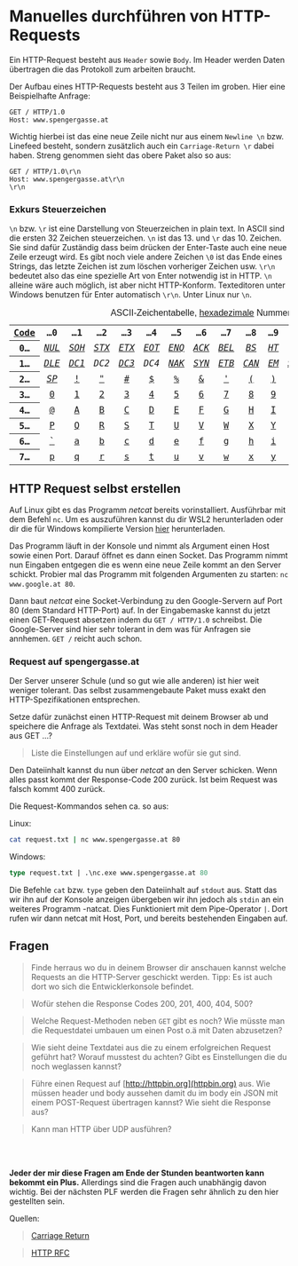 # Manuelles durchführen von HTTP-Requests

Ein HTTP-Request besteht aus `Header` sowie `Body`. Im Header werden Daten übertragen die das Protokoll zum arbeiten braucht. 

Der Aufbau eines HTTP-Requests besteht aus 3 Teilen im groben. Hier eine Beispielhafte Anfrage:

```http
GET / HTTP/1.0
Host: www.spengergasse.at

```

Wichtig hierbei ist das eine neue Zeile nicht nur aus einem `Newline \n` bzw. Linefeed besteht, sondern zusätzlich auch ein `Carriage-Return \r` dabei haben. Streng genommen sieht das obere Paket also so aus:

```http
GET / HTTP/1.0\r\n
Host: www.spengergasse.at\r\n
\r\n
```

### Exkurs Steuerzeichen
`\n` bzw. `\r` ist eine Darstellung von Steuerzeichen in plain text. In ASCII sind die ersten 32 Zeichen steuerzeichen. `\n` ist das 13. und `\r` das 10. Zeichen. Sie sind dafür Zuständig dass beim drücken der Enter-Taste auch eine neue Zeile erzeugt wird. Es gibt noch viele andere Zeichen `\0` ist das Ende eines Strings, das letzte Zeichen ist zum löschen vorheriger Zeichen usw. `\r\n` bedeutet also das eine spezielle Art von Enter notwendig ist in HTTP. `\n` alleine wäre auch möglich, ist aber nicht HTTP-Konform. Texteditoren unter Windows benutzen für Enter automatisch `\r\n`. Unter Linux nur `\n`.

<table class="wikitable float-right" style="text-align:center; font-family:monospace, monospace;">
<caption style="font-family:sans-serif;">ASCII-Zeichentabelle, <a href="/wiki/Hexadezimalsystem" title="Hexadezimalsystem">hexadezimale</a> Nummerierung
</caption>
<tbody><tr class="hintergrundfarbe6">
<th><a href="/wiki/Hexadezimalsystem" title="Hexadezimalsystem">Code</a></th>
<th>…0</th>
<th>…1</th>
<th>…2</th>
<th>…3</th>
<th>…4</th>
<th>…5</th>
<th>…6</th>
<th>…7</th>
<th>…8</th>
<th>…9</th>
<th>…A</th>
<th>…B</th>
<th>…C</th>
<th>…D</th>
<th>…E</th>
<th>…F
</th></tr>
<tr>
<th class="hintergrundfarbe6">0…
</th>
<td title="Null"><i><a href="/wiki/Nullzeichen" title="Nullzeichen">NUL</a></i>
</td>
<td title="Start of Heading"><i><a href="/wiki/Start_of_Heading" class="mw-redirect" title="Start of Heading">SOH</a></i>
</td>
<td title="Start of Text"><i><a href="/wiki/Start_of_Text_(Steuerzeichen)" class="mw-redirect" title="Start of Text (Steuerzeichen)">STX</a></i>
</td>
<td title="End of Text"><i><a href="/wiki/End_of_Text_(Steuerzeichen)" class="mw-redirect" title="End of Text (Steuerzeichen)">ETX</a></i>
</td>
<td title="End of Transmission"><i><a href="/wiki/End_of_Transmission" class="mw-redirect" title="End of Transmission">EOT</a></i>
</td>
<td title="Enquiry"><i><a href="/wiki/ENQ_(Steuerzeichen)" class="mw-redirect" title="ENQ (Steuerzeichen)">ENQ</a></i>
</td>
<td title="Acknowledge"><i><a href="/wiki/ACK_(Signal)" title="ACK (Signal)">ACK</a></i>
</td>
<td title="Bell"><i><a href="/wiki/Bell_(Steuerzeichen)" title="Bell (Steuerzeichen)">BEL</a></i>
</td>
<td title="Back Space"><i><a href="/wiki/Backspace" title="Backspace">BS</a></i>
</td>
<td title="Horizontal Tab"><i><a href="/wiki/Tabulatorzeichen" title="Tabulatorzeichen">HT</a></i>
</td>
<td title="Line Feed"><i><a href="/wiki/Zeilenvorschub" title="Zeilenvorschub">LF</a></i>
</td>
<td title="Vertical Tab"><i><a href="/wiki/Tabulatorzeichen" title="Tabulatorzeichen">VT</a></i>
</td>
<td title="Form Feed"><i><a href="/wiki/Seitenvorschub" title="Seitenvorschub">FF</a></i>
</td>
<td title="Carriage Return"><i><a href="/wiki/Wagenr%C3%BCcklauf" title="Wagenrücklauf">CR</a></i>
</td>
<td title="Shift Out"><i><a href="/wiki/Shift_Out" class="mw-redirect" title="Shift Out">SO</a></i>
</td>
<td title="Shift In"><i><a href="/wiki/Shift_In" class="mw-redirect" title="Shift In">SI</a></i>
</td></tr>
<tr>
<th class="hintergrundfarbe6">1…
</th>
<td title="Data Link Escape"><i><a href="/wiki/Data_Link_Escape" class="mw-redirect" title="Data Link Escape">DLE</a></i>
</td>
<td title="Device Control 1"><i><a href="/wiki/XON/XOFF" class="mw-redirect" title="XON/XOFF">DC1</a></i>
</td>
<td title="Device Control 2"><i>DC2</i>
</td>
<td title="Device Control 3"><i><a href="/wiki/XON/XOFF" class="mw-redirect" title="XON/XOFF">DC3</a></i>
</td>
<td title="Device Control 4"><i>DC4</i>
</td>
<td title="Negative Acknowledge"><i><a href="/wiki/ACK_(Signal)" title="ACK (Signal)">NAK</a></i>
</td>
<td title="Synchronous Idle"><i><a href="/wiki/Idle" title="Idle">SYN</a></i>
</td>
<td title="End of Transmission Block"><i><a href="/wiki/Transmission_Block" class="mw-redirect" title="Transmission Block">ETB</a></i>
</td>
<td title="Cancel"><i><a href="/wiki/Cancel" class="mw-redirect" title="Cancel">CAN</a></i>
</td>
<td title="End of Medium"><i><a href="/wiki/Medienende" class="mw-redirect" title="Medienende">EM</a></i>
</td>
<td title="Substitute"><i><a href="/wiki/Zeichenersetzung" class="mw-redirect" title="Zeichenersetzung">SUB</a></i>
</td>
<td title="Escape"><i><a href="/wiki/Escape_(Steuerzeichen)" title="Escape (Steuerzeichen)">ESC</a></i>
</td>
<td title="File Separator"><i><a href="/wiki/Datei-Separator" class="mw-redirect" title="Datei-Separator">FS</a></i>
</td>
<td title="Group Separator"><i>GS</i>
</td>
<td title="Record Separator"><i><a href="/wiki/Datensatz" title="Datensatz">RS</a></i>
</td>
<td title="Unit Separator"><i><a href="/wiki/Entit%C3%A4t_(Informatik)" title="Entität (Informatik)">US</a></i>
</td></tr>
<tr>
<th class="hintergrundfarbe6">2…
</th>
<td title="Leerzeichen"><i><a href="/wiki/Leerzeichen" title="Leerzeichen">SP</a></i>
</td>
<td title="Ausrufezeichen"><a href="/wiki/Ausrufezeichen" title="Ausrufezeichen">!</a>
</td>
<td title="Anführungszeichen"><a href="/wiki/Anf%C3%BChrungszeichen" title="Anführungszeichen">"</a>
</td>
<td title="Doppelkreuz"><a href="/wiki/Doppelkreuz_(Schriftzeichen)" title="Doppelkreuz (Schriftzeichen)">#</a>
</td>
<td title="Dollarzeichen"><a href="/wiki/Dollarzeichen" class="mw-redirect" title="Dollarzeichen">$</a>
</td>
<td title="Prozentzeichen"><a href="/wiki/Prozentzeichen" title="Prozentzeichen">%</a>
</td>
<td title="Et-Zeichen"><a href="/wiki/Et-Zeichen" title="Et-Zeichen">&amp;</a>
</td>
<td title="Apostroph"><a href="/wiki/Apostroph" title="Apostroph">'</a>
</td>
<td title="Klammer"><a href="/wiki/Klammer_(Zeichen)" title="Klammer (Zeichen)">(</a>
</td>
<td title="Klammer"><a href="/wiki/Klammer_(Zeichen)" title="Klammer (Zeichen)">)</a>
</td>
<td title="Sternchen"><a href="/wiki/Sternchen_(Schriftzeichen)" title="Sternchen (Schriftzeichen)">*</a>
</td>
<td title="Pluszeichen"><a href="/wiki/Pluszeichen" title="Pluszeichen">+</a>
</td>
<td title="Komma"><a href="/wiki/Komma" title="Komma">,</a>
</td>
<td title="Bindestrich-Minus"><a href="/wiki/Bindestrich-Minus" class="mw-redirect" title="Bindestrich-Minus">-</a>
</td>
<td title="Punkt"><a href="/wiki/Punkt_(Satzzeichen)" title="Punkt (Satzzeichen)">.</a>
</td>
<td title="Schrägstrich"><a href="/wiki/Schr%C3%A4gstrich" title="Schrägstrich">/</a>
</td></tr>
<tr>
<th class="hintergrundfarbe6">3…
</th>
<td title="Null"><a href="/wiki/Null" title="Null">0</a>
</td>
<td title="Eins"><a href="/wiki/Eins" title="Eins">1</a>
</td>
<td title="Zwei"><a href="/wiki/Zwei" title="Zwei">2</a>
</td>
<td title="Drei"><a href="/wiki/Drei" title="Drei">3</a>
</td>
<td title="Vier"><a href="/wiki/Vier" title="Vier">4</a>
</td>
<td title="Fünf"><a href="/wiki/F%C3%BCnf" title="Fünf">5</a>
</td>
<td title="Sechs"><a href="/wiki/Sechs" title="Sechs">6</a>
</td>
<td title="Sieben"><a href="/wiki/Sieben" title="Sieben">7</a>
</td>
<td title="Acht"><a href="/wiki/Acht" title="Acht">8</a>
</td>
<td title="Neun"><a href="/wiki/Neun" title="Neun">9</a>
</td>
<td title="Doppelpunkt"><a href="/wiki/Doppelpunkt" title="Doppelpunkt">:</a>
</td>
<td title="Semikolon"><a href="/wiki/Semikolon" title="Semikolon">;</a>
</td>
<td title="Kleiner als"><a href="/wiki/Vergleichszeichen" title="Vergleichszeichen">&lt;</a>
</td>
<td title="Gleichheitszeichen"><a href="/wiki/Gleichheitszeichen" title="Gleichheitszeichen">=</a>
</td>
<td title="Größer als"><a href="/wiki/Vergleichszeichen" title="Vergleichszeichen">&gt;</a>
</td>
<td title="Fragezeichen"><a href="/wiki/Fragezeichen" title="Fragezeichen">?</a>
</td></tr>
<tr>
<th class="hintergrundfarbe6">4…
</th>
<td title="At-Zeichen"><a href="/wiki/At-Zeichen" title="At-Zeichen">@</a>
</td>
<td title="A"><a href="/wiki/A" title="A">A</a>
</td>
<td title="B"><a href="/wiki/B" title="B">B</a>
</td>
<td title="C"><a href="/wiki/C" title="C">C</a>
</td>
<td title="D"><a href="/wiki/D" title="D">D</a>
</td>
<td title="E"><a href="/wiki/E" title="E">E</a>
</td>
<td title="F"><a href="/wiki/F" title="F">F</a>
</td>
<td title="G"><a href="/wiki/G" title="G">G</a>
</td>
<td title="H"><a href="/wiki/H" title="H">H</a>
</td>
<td title="I"><a href="/wiki/I" title="I">I</a>
</td>
<td title="J"><a href="/wiki/J" title="J">J</a>
</td>
<td title="K"><a href="/wiki/K" title="K">K</a>
</td>
<td title="L"><a href="/wiki/L" title="L">L</a>
</td>
<td title="M"><a href="/wiki/M" title="M">M</a>
</td>
<td title="N"><a href="/wiki/N" title="N">N</a>
</td>
<td title="O"><a href="/wiki/O" title="O">O</a>
</td></tr>
<tr>
<th class="hintergrundfarbe6">5…
</th>
<td title="P"><a href="/wiki/P" title="P">P</a>
</td>
<td title="Q"><a href="/wiki/Q" title="Q">Q</a>
</td>
<td title="R"><a href="/wiki/R" title="R">R</a>
</td>
<td title="S"><a href="/wiki/S" title="S">S</a>
</td>
<td title="T"><a href="/wiki/T" title="T">T</a>
</td>
<td title="U"><a href="/wiki/U" title="U">U</a>
</td>
<td title="V"><a href="/wiki/V" title="V">V</a>
</td>
<td title="W"><a href="/wiki/W" title="W">W</a>
</td>
<td title="X"><a href="/wiki/X" title="X">X</a>
</td>
<td title="Y"><a href="/wiki/Y" title="Y">Y</a>
</td>
<td title="Z"><a href="/wiki/Z" title="Z">Z</a>
</td>
<td title="Eckige Klammer"><a href="/wiki/Eckige_Klammer" class="mw-redirect" title="Eckige Klammer">[</a>
</td>
<td title="Umgekehrter Schrägstrich"><a href="/wiki/Umgekehrter_Schr%C3%A4gstrich" class="mw-redirect" title="Umgekehrter Schrägstrich">\</a>
</td>
<td title="Eckige Klammer"><a href="/wiki/Eckige_Klammer" class="mw-redirect" title="Eckige Klammer">]</a>
</td>
<td title="Zirkumflex"><a href="/wiki/Zirkumflex" title="Zirkumflex">^</a>
</td>
<td title="Unterstrich"><a href="/wiki/Unterstrich" title="Unterstrich">_</a>
</td></tr>
<tr>
<th class="hintergrundfarbe6">6…
</th>
<td title="Gravis"><a href="/wiki/Gravis_(Typografie)" title="Gravis (Typografie)">`</a>
</td>
<td title="a"><a href="/wiki/A" title="A">a</a>
</td>
<td title="b"><a href="/wiki/B" title="B">b</a>
</td>
<td title="c"><a href="/wiki/C" title="C">c</a>
</td>
<td title="d"><a href="/wiki/D" title="D">d</a>
</td>
<td title="e"><a href="/wiki/E" title="E">e</a>
</td>
<td title="f"><a href="/wiki/F" title="F">f</a>
</td>
<td title="g"><a href="/wiki/G" title="G">g</a>
</td>
<td title="h"><a href="/wiki/H" title="H">h</a>
</td>
<td title="i"><a href="/wiki/I" title="I">i</a>
</td>
<td title="j"><a href="/wiki/J" title="J">j</a>
</td>
<td title="k"><a href="/wiki/K" title="K">k</a>
</td>
<td title="l"><a href="/wiki/L" title="L">l</a>
</td>
<td title="m"><a href="/wiki/M" title="M">m</a>
</td>
<td title="n"><a href="/wiki/N" title="N">n</a>
</td>
<td title="o"><a href="/wiki/O" title="O">o</a>
</td></tr>
<tr>
<th class="hintergrundfarbe6">7…
</th>
<td title="p"><a href="/wiki/P" title="P">p</a>
</td>
<td title="q"><a href="/wiki/Q" title="Q">q</a>
</td>
<td title="r"><a href="/wiki/R" title="R">r</a>
</td>
<td title="s"><a href="/wiki/S" title="S">s</a>
</td>
<td title="t"><a href="/wiki/T" title="T">t</a>
</td>
<td title="u"><a href="/wiki/U" title="U">u</a>
</td>
<td title="v"><a href="/wiki/V" title="V">v</a>
</td>
<td title="w"><a href="/wiki/W" title="W">w</a>
</td>
<td title="x"><a href="/wiki/X" title="X">x</a>
</td>
<td title="y"><a href="/wiki/Y" title="Y">y</a>
</td>
<td title="z"><a href="/wiki/Z" title="Z">z</a>
</td>
<td title="Geschweifte Klammer"><a href="/wiki/Geschweifte_Klammer" class="mw-redirect" title="Geschweifte Klammer">{</a>
</td>
<td title="Senkrechter Strich"><a href="/wiki/Senkrechter_Strich" title="Senkrechter Strich">|</a>
</td>
<td title="Geschweifte Klammer"><a href="/wiki/Geschweifte_Klammer" class="mw-redirect" title="Geschweifte Klammer">}</a>
</td>
<td title="Tilde"><a href="/wiki/Tilde" title="Tilde">~</a>
</td>
<td title="DEL"><i><a href="/wiki/Delete" title="Delete">DEL</a></i>
</td></tr></tbody></table>



## HTTP Request selbst erstellen
Auf Linux gibt es das Programm *netcat* bereits vorinstalliert. Ausführbar mit dem Befehl `nc`. Um es auszuführen kannst du dir WSL2 herunterladen oder dir die für Windows kompilierte Version [hier](https://eternallybored.org/misc/netcat/) herunterladen. 

Das Programm läuft in der Konsole und nimmt als Argument einen Host sowie einen Port. Darauf öffnet es dann einen Socket. Das Programm nimmt nun Eingaben entgegen die es wenn eine neue Zeile kommt an den Server schickt. Probier mal das Programm mit folgenden Argumenten zu starten: `nc www.google.at 80`. 

Dann baut *netcat* eine Socket-Verbindung zu den Google-Servern auf Port 80 (dem Standard HTTP-Port) auf. In der Eingabemaske kannst du jetzt einen GET-Request absetzen indem du `GET / HTTP/1.0` schreibst. Die Google-Server sind hier sehr tolerant in dem was für Anfragen sie annhemen. `GET /` reicht auch schon. 

### Request auf spengergasse.at
Der Server unserer Schule (und so gut wie alle anderen) ist hier weit weniger tolerant. Das selbst zusammengebaute Paket muss exakt den HTTP-Spezifikationen entsprechen. 

Setze dafür zunächst einen HTTP-Request mit deinem Browser ab und speichere die Anfrage als Textdatei. Was steht sonst noch in dem Header aus GET ...?
 > Liste die Einstellungen auf und erkläre wofür sie gut sind. 

Den Dateiinhalt kannst du nun über *netcat* an den Server schicken. Wenn alles passt kommt der Response-Code 200 zurück. Ist beim Request was falsch kommt 400 zurück. 

Die Request-Kommandos sehen ca. so aus: 

Linux:
```bash
cat request.txt | nc www.spengergasse.at 80
```
Windows:
```ps
type request.txt | .\nc.exe www.spengergasse.at 80
```

Die Befehle `cat` bzw. `type` geben den Dateiinhalt auf `stdout` aus. Statt das wir ihn auf der Konsole anzeigen übergeben wir ihn jedoch als `stdin` an ein weiteres Programm -natcat. Dies Funktioniert mit dem Pipe-Operator `|`. Dort rufen wir dann netcat mit Host, Port, und bereits bestehenden Eingaben auf. 

## Fragen

> Finde herraus wo du in deinem Browser dir anschauen kannst welche Requests an die HTTP-Server geschickt werden. Tipp: Es ist auch dort wo sich die Entwicklerkonsole befindet.

> Wofür stehen die Response Codes 200, 201, 400, 404, 500? 

> Welche Request-Methoden neben `GET` gibt es noch? Wie müsste man die Requestdatei umbauen um einen Post o.ä mit Daten abzusetzen?


> Wie sieht deine Textdatei aus die zu einem erfolgreichen Request geführt hat? Worauf musstest du achten? Gibt es Einstellungen die du noch weglassen kannst?

> Führe einen Request auf [http://httpbin.org](httpbin.org) aus. Wie müssen header und body aussehen damit du im body ein JSON mit einem POST-Request übertragen kannst? Wie sieht die Response aus? 

> Kann man HTTP über UDP ausführen?


<br><br>

**Jeder der mir diese Fragen am Ende der Stunden beantworten kann bekommt ein Plus.** Allerdings sind die Fragen auch unabhängig davon wichtig. Bei der nächsten PLF werden die Fragen sehr ähnlich zu den hier gestellten sein. 


Quellen:
> [Carriage Return](https://unix.stackexchange.com/a/398188)

> [HTTP RFC](https://www.rfc-editor.org/rfc/rfc2616)



